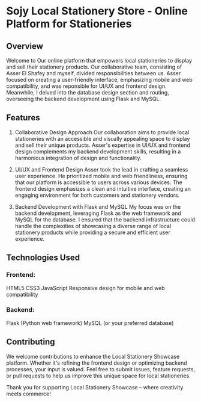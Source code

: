 # Sojy Local Stationery Store - Online Platform for Stationeries
## Overview
Welcome to Our online platform that empowers local stationeries to display and sell their stationery products. Our collaborative team, consisting of Asser El Shafey and myself, divided responsibilities between us. Asser focused on creating a user-friendly interface, emphasizing mobile and web compatibility, and was reponsible for UI/UX and frontend design. Meanwhile, I delved into the database design section and routing, overseeing the backend development using Flask and MySQL.

## Features
1. Collaborative Design Approach
Our collaboration aims to provide local stationeries with an accessible and visually appealing space to display and sell their unique products. Asser's expertise in UI/UX and frontend design complements my backend development skills, resulting in a harmonious integration of design and functionality.

2. UI/UX and Frontend Design
Asser took the lead in crafting a seamless user experience. He prioritized mobile and web friendliness, ensuring that our platform is accessible to users across various devices. The frontend design emphasizes a clean and intuitive interface, creating an engaging environment for both customers and stationery vendors.

3. Backend Development with Flask and MySQL
My focus was on the backend development, leveraging Flask as the web framework and MySQL for the database. I ensured that the backend infrastructure could handle the complexities of showcasing a diverse range of local stationery products while providing a secure and efficient user experience.

## Technologies Used
### Frontend:

HTML5
CSS3
JavaScript
Responsive design for mobile and web compatibility
### Backend:

Flask (Python web framework)
MySQL (or your preferred database)

## Contributing
We welcome contributions to enhance the Local Stationery Showcase platform. Whether it's refining the frontend design or optimizing backend processes, your input is valued. Feel free to submit issues, feature requests, or pull requests to help us improve this unique space for local stationeries.

Thank you for supporting Local Stationery Showcase – where creativity meets commerce!
